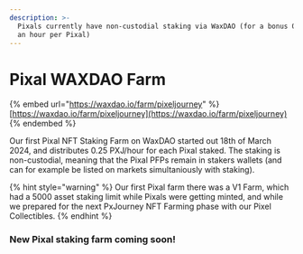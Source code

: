```yaml
---
description: >-
  Pixals currently have non-custodial staking via WaxDAO (for a bonus 0.25 PXJ
  an hour per Pixal)
---
```


# Pixal WAXDAO Farm

{% embed url="https://waxdao.io/farm/pixeljourney" %}
[https://waxdao.io/farm/pixeljourney](https://waxdao.io/farm/pixeljourney)
{% endembed %}

Our first Pixal NFT Staking Farm on WaxDAO started out 18th of March 2024, and distributes 0.25 PXJ/hour for each Pixal staked. The staking is non-custodial, meaning that the Pixal PFPs remain in stakers wallets (and can for example be listed on markets simultaniously with staking).

{% hint style="warning" %}
Our first Pixal farm there was a V1 Farm, which had a 5000 asset staking limit while Pixals were getting minted, and while we prepared for the next PxJourney NFT Farming phase with our Pixel Collectibles.
{% endhint %}



### New Pixal staking farm coming soon!
